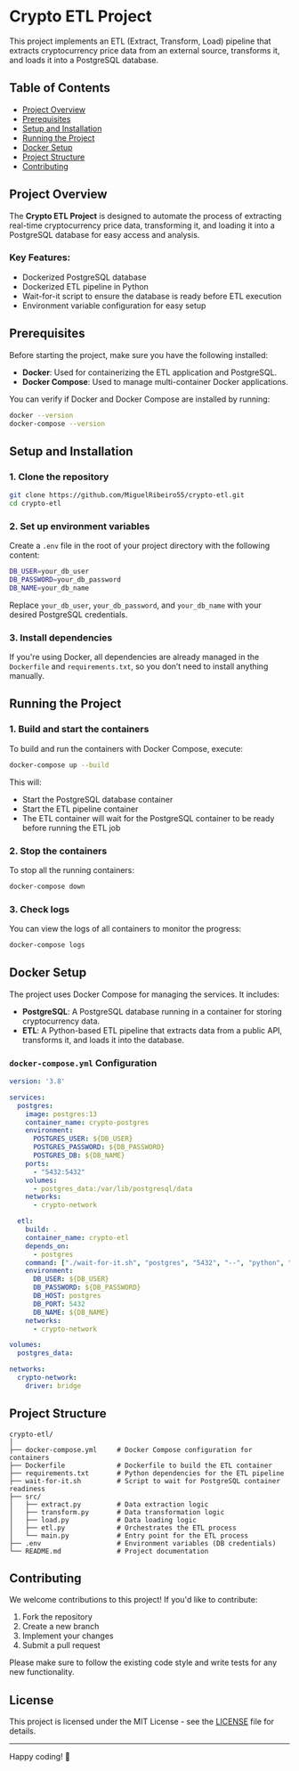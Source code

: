 
# Crypto ETL Project

This project implements an ETL (Extract, Transform, Load) pipeline that extracts cryptocurrency price data from an external source, transforms it, and loads it into a PostgreSQL database.

## Table of Contents

- [Project Overview](#project-overview)
- [Prerequisites](#prerequisites)
- [Setup and Installation](#setup-and-installation)
- [Running the Project](#running-the-project)
- [Docker Setup](#docker-setup)
- [Project Structure](#project-structure)
- [Contributing](#contributing)

## Project Overview

The **Crypto ETL Project** is designed to automate the process of extracting real-time cryptocurrency price data, transforming it, and loading it into a PostgreSQL database for easy access and analysis.

### Key Features:
- Dockerized PostgreSQL database
- Dockerized ETL pipeline in Python
- Wait-for-it script to ensure the database is ready before ETL execution
- Environment variable configuration for easy setup

## Prerequisites

Before starting the project, make sure you have the following installed:

- **Docker**: Used for containerizing the ETL application and PostgreSQL.
- **Docker Compose**: Used to manage multi-container Docker applications.

You can verify if Docker and Docker Compose are installed by running:

```bash
docker --version
docker-compose --version
```

## Setup and Installation

### 1. Clone the repository

```bash
git clone https://github.com/MiguelRibeiro55/crypto-etl.git
cd crypto-etl
```

### 2. Set up environment variables

Create a `.env` file in the root of your project directory with the following content:

```bash
DB_USER=your_db_user
DB_PASSWORD=your_db_password
DB_NAME=your_db_name
```

Replace `your_db_user`, `your_db_password`, and `your_db_name` with your desired PostgreSQL credentials.

### 3. Install dependencies

If you're using Docker, all dependencies are already managed in the `Dockerfile` and `requirements.txt`, so you don’t need to install anything manually.

## Running the Project

### 1. Build and start the containers

To build and run the containers with Docker Compose, execute:

```bash
docker-compose up --build
```

This will:
- Start the PostgreSQL database container
- Start the ETL pipeline container
- The ETL container will wait for the PostgreSQL container to be ready before running the ETL job

### 2. Stop the containers

To stop all the running containers:

```bash
docker-compose down
```

### 3. Check logs

You can view the logs of all containers to monitor the progress:

```bash
docker-compose logs
```

## Docker Setup

The project uses Docker Compose for managing the services. It includes:

- **PostgreSQL**: A PostgreSQL database running in a container for storing cryptocurrency data.
- **ETL**: A Python-based ETL pipeline that extracts data from a public API, transforms it, and loads it into the database.

### `docker-compose.yml` Configuration

```yaml
version: '3.8'

services:
  postgres:
    image: postgres:13
    container_name: crypto-postgres
    environment:
      POSTGRES_USER: ${DB_USER}
      POSTGRES_PASSWORD: ${DB_PASSWORD}
      POSTGRES_DB: ${DB_NAME}
    ports:
      - "5432:5432"
    volumes:
      - postgres_data:/var/lib/postgresql/data
    networks:
      - crypto-network

  etl:
    build: .
    container_name: crypto-etl
    depends_on:
      - postgres
    command: ["./wait-for-it.sh", "postgres", "5432", "--", "python", "etl.py"]
    environment:
      DB_USER: ${DB_USER}
      DB_PASSWORD: ${DB_PASSWORD}
      DB_HOST: postgres
      DB_PORT: 5432
      DB_NAME: ${DB_NAME}
    networks:
      - crypto-network

volumes:
  postgres_data:

networks:
  crypto-network:
    driver: bridge
```

## Project Structure

```plaintext
crypto-etl/
│
├── docker-compose.yml     # Docker Compose configuration for containers
├── Dockerfile             # Dockerfile to build the ETL container
├── requirements.txt       # Python dependencies for the ETL pipeline
├── wait-for-it.sh         # Script to wait for PostgreSQL container readiness
├── src/
│   ├── extract.py         # Data extraction logic
│   ├── transform.py       # Data transformation logic
│   ├── load.py            # Data loading logic
│   ├── etl.py             # Orchestrates the ETL process
│   └── main.py            # Entry point for the ETL process
├── .env                   # Environment variables (DB credentials)
└── README.md              # Project documentation
```

## Contributing

We welcome contributions to this project! If you'd like to contribute:

1. Fork the repository
2. Create a new branch
3. Implement your changes
4. Submit a pull request

Please make sure to follow the existing code style and write tests for any new functionality.

## License

This project is licensed under the MIT License - see the [LICENSE](LICENSE) file for details.

---

Happy coding! 🚀
